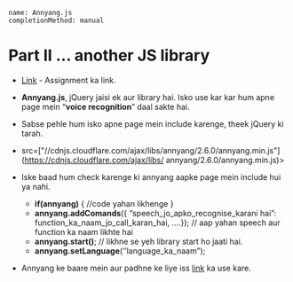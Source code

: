 ```ngMeta
name: Annyang.js
completionMethod: manual
```

# Part II … another JS library

- [Link](https://codepen.io/navgurukul/full/GrMyGv/) - Assignment ka link.
- **Annyang.js**, jQuery jaisi ek aur library hai. Isko use kar kar hum apne page mein
	“**voice recognition**” daal sakte hai.
- Sabse pehle hum isko apne page mein include karenge, theek jQuery ki tarah.

-  src=["//cdnjs.cloudflare.com/ajax/libs/annyang/2.6.0/annyang.min.js"](https://cdnjs.cloudflare.com/ajax/libs/	annyang/2.6.0/annyang.min.js)> 

- Iske baad hum check karenge ki annyang aapke page mein include hui ya nahi.
	- **if(annyang)** { 	//code yahan likhenge	}
	- **annyang.addComands**({ “speech_jo_apko_recognise_karani hai”: function_ka_naam_jo_call_karan_hai, ….}); // 		aap  yahan speech aur function ka naam likhte hai
	- **annyang.start()**; // likhne se yeh library start ho jaati hai.	
	- **annyang.setLanguage**(‘’language_ka_naam”);
- Annyang ke baare mein aur padhne ke liye iss [link](https://www.talater.com/annyang/) ka use kare.



